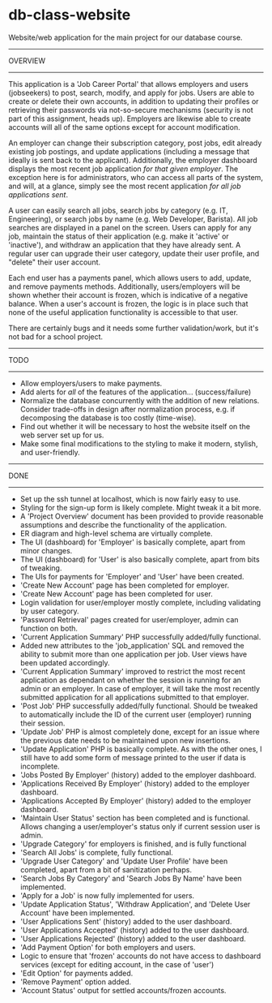 # db-class-website

Website/web application for the main project for our database course.


************
  OVERVIEW
************

This application is a 'Job Career Portal' that allows employers and users (jobseekers) to post, search, modify, and apply for jobs. Users are able to create or delete their own accounts, in addition to updating their profiles or retrieving their passwords via not-so-secure mechanisms (security is not part of this assignment, heads up). Employers are likewise able to create accounts will all of the same options except for account modification.

An employer can change their subscription category, post jobs, edit already existing job postings, and update applications (including a message that ideally is sent back to the applicant). Additionally, the employer dashboard displays the most recent job application *for that given employer*. The exception here is for administrators, who can access all parts of the system, and will, at a glance, simply see the most recent application *for all job applications sent*.

A user can easily search all jobs, search jobs by category (e.g. IT, Engineering), or search jobs by name (e.g. Web Developer, Barista). All job searches are displayed in a panel on the screen. Users can apply for any job, maintain the status of their application (e.g. make it 'active' or 'inactive'), and withdraw an application that they have already sent. A regular user can upgrade their user category, update their user profile, and "delete" their user account.

Each end user has a payments panel, which allows users to add, update, and remove payments methods. Additionally, users/employers will be shown whether their account is frozen, which is indicative of a negative balance. When a user's account is frozen, the logic is in place such that none of the useful application functionality is accessible to that user.

There are certainly bugs and it needs some further validation/work, but it's not bad for a school project.

********
  TODO
********

- Allow employers/users to make payments.
- Add alerts for *all* of the features of the application... (success/failure)
- Normalize the database concurrently with the addition of new relations. Consider trade-offs in design after normalization process, e.g. if decomposing the database is too costly (time-wise).
- Find out whether it will be necessary to host the website itself on the web server set up for us.
- Make some final modifications to the styling to make it modern, stylish, and user-friendly.

********
  DONE  
********

- Set up the ssh tunnel at localhost, which is now fairly easy to use.
- Styling for the sign-up form is likely complete. Might tweak it a bit more.
- A 'Project Overview' document has been provided to provide reasonable assumptions and describe the functionality of the application.
- ER diagram and high-level schema are virtually complete.
- The UI (dashboard) for 'Employer' is basically complete, apart from minor changes.
- The UI (dashboard) for 'User' is also basically complete, apart from bits of tweaking.
- The UIs for payments for 'Employer' and 'User' have been created.
- 'Create New Account' page has been completed for employer.
- 'Create New Account' page has been completed for user.
- Login validation for user/employer mostly complete, including validating by user category.
- 'Password Retrieval' pages created for user/employer, admin can function on both.
- 'Current Application Summary' PHP successfully added/fully functional.
- Added new attributes to the 'job_application' SQL and removed the ability to submit more than one application per job. User views have been updated accordingly.
- 'Current Application Summary' improved to restrict the most recent application as dependant on whether the session is running for an admin or an employer. In case of employer, it will take the most recently submitted application for all applications submitted to that employer.
- 'Post Job' PHP successfully added/fully functional. Should be tweaked to automatically include the ID of the current user (employer) running their session.
- 'Update Job' PHP is almost completely done, except for an issue where the previous date needs to be maintained upon new insertions.
- 'Update Application' PHP is basically complete. As with the other ones, I still have to add some form of message printed to the user if data is incomplete.
- 'Jobs Posted By Employer' (history) added to the employer dashboard.
- 'Applications Received By Employer' (history) added to the employer dashboard.
- 'Applications Accepted By Employer' (history) added to the employer dashboard.
- 'Maintain User Status' section has been completed and is functional. Allows changing a user/employer's status only if current session user is admin.
- 'Upgrade Category' for employers is finished, and is fully functional
- 'Search All Jobs' is complete, fully functional.
- 'Upgrade User Category' and 'Update User Profile' have been completed, apart from a bit of sanitization perhaps.
- 'Search Jobs By Category' and 'Search Jobs By Name' have been implemented.
- 'Apply for a Job' is now fully implemented for users.
- 'Update Application Status', 'Withdraw Application', and 'Delete User Account' have been implemented.
- 'User Applications Sent' (history) added to the user dashboard.
- 'User Applications Accepted' (history) added to the user dashboard.
- 'User Applications Rejected' (history) added to the user dashboard.
- 'Add Payment Option' for both employers and users.
- Logic to ensure that 'frozen' accounts do not have access to dashboard services (except for editing account, in the case of 'user')
- 'Edit Option' for payments added.
- 'Remove Payment' option added.
- 'Account Status' output for settled accounts/frozen accounts.
